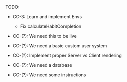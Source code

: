 
TODO:

  - CC-3: Learn and implement Envs
    - Fix calculateHabitCompletion

  - CC-(?): We need this to be live
  - CC-(?): We need a basic custom user system
  - CC-(?): Implement proper Server vs Client rendering
  - CC-(?): We need a database
  - CC-(?): We need some instructions

